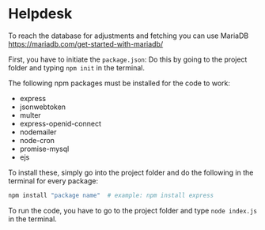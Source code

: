 # Helpdesk

To reach the database for adjustments and fetching you can use MariaDB
https://mariadb.com/get-started-with-mariadb/

First, you have to initiate the `package.json`:
Do this by going to the project folder and typing `npm init` in the terminal.

The following npm packages must be installed for the code to work:

- express
- jsonwebtoken
- multer
- express-openid-connect
- nodemailer
- node-cron
- promise-mysql
- ejs

To install these, simply go into the project folder and do the following in the terminal for every package:

```bash
npm install "package name"  # example: npm install express
```
To run the code, you have to go to the project folder and type `node index.js` in the terminal.
